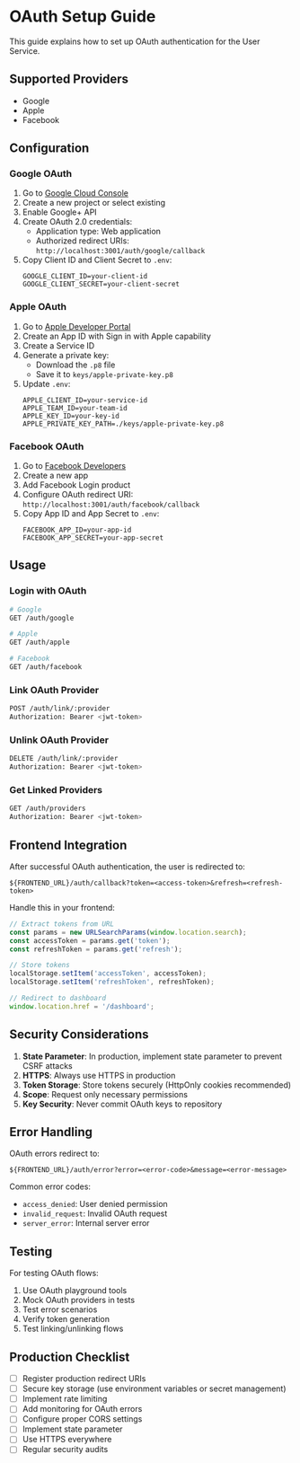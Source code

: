 # OAuth Setup Guide

This guide explains how to set up OAuth authentication for the User Service.

## Supported Providers

- Google
- Apple
- Facebook

## Configuration

### Google OAuth

1. Go to [Google Cloud Console](https://console.cloud.google.com/)
2. Create a new project or select existing
3. Enable Google+ API
4. Create OAuth 2.0 credentials:
   - Application type: Web application
   - Authorized redirect URIs: `http://localhost:3001/auth/google/callback`
5. Copy Client ID and Client Secret to `.env`:
   ```
   GOOGLE_CLIENT_ID=your-client-id
   GOOGLE_CLIENT_SECRET=your-client-secret
   ```

### Apple OAuth

1. Go to [Apple Developer Portal](https://developer.apple.com/)
2. Create an App ID with Sign in with Apple capability
3. Create a Service ID
4. Generate a private key:
   - Download the `.p8` file
   - Save it to `keys/apple-private-key.p8`
5. Update `.env`:
   ```
   APPLE_CLIENT_ID=your-service-id
   APPLE_TEAM_ID=your-team-id
   APPLE_KEY_ID=your-key-id
   APPLE_PRIVATE_KEY_PATH=./keys/apple-private-key.p8
   ```

### Facebook OAuth

1. Go to [Facebook Developers](https://developers.facebook.com/)
2. Create a new app
3. Add Facebook Login product
4. Configure OAuth redirect URI: `http://localhost:3001/auth/facebook/callback`
5. Copy App ID and App Secret to `.env`:
   ```
   FACEBOOK_APP_ID=your-app-id
   FACEBOOK_APP_SECRET=your-app-secret
   ```

## Usage

### Login with OAuth

```bash
# Google
GET /auth/google

# Apple
GET /auth/apple

# Facebook
GET /auth/facebook
```

### Link OAuth Provider

```bash
POST /auth/link/:provider
Authorization: Bearer <jwt-token>
```

### Unlink OAuth Provider

```bash
DELETE /auth/link/:provider
Authorization: Bearer <jwt-token>
```

### Get Linked Providers

```bash
GET /auth/providers
Authorization: Bearer <jwt-token>
```

## Frontend Integration

After successful OAuth authentication, the user is redirected to:

```
${FRONTEND_URL}/auth/callback?token=<access-token>&refresh=<refresh-token>
```

Handle this in your frontend:

```javascript
// Extract tokens from URL
const params = new URLSearchParams(window.location.search);
const accessToken = params.get('token');
const refreshToken = params.get('refresh');

// Store tokens
localStorage.setItem('accessToken', accessToken);
localStorage.setItem('refreshToken', refreshToken);

// Redirect to dashboard
window.location.href = '/dashboard';
```

## Security Considerations

1. **State Parameter**: In production, implement state parameter to prevent CSRF attacks
2. **HTTPS**: Always use HTTPS in production
3. **Token Storage**: Store tokens securely (HttpOnly cookies recommended)
4. **Scope**: Request only necessary permissions
5. **Key Security**: Never commit OAuth keys to repository

## Error Handling

OAuth errors redirect to:

```
${FRONTEND_URL}/auth/error?error=<error-code>&message=<error-message>
```

Common error codes:
- `access_denied`: User denied permission
- `invalid_request`: Invalid OAuth request
- `server_error`: Internal server error

## Testing

For testing OAuth flows:

1. Use OAuth playground tools
2. Mock OAuth providers in tests
3. Test error scenarios
4. Verify token generation
5. Test linking/unlinking flows

## Production Checklist

- [ ] Register production redirect URIs
- [ ] Secure key storage (use environment variables or secret management)
- [ ] Implement rate limiting
- [ ] Add monitoring for OAuth errors
- [ ] Configure proper CORS settings
- [ ] Implement state parameter
- [ ] Use HTTPS everywhere
- [ ] Regular security audits